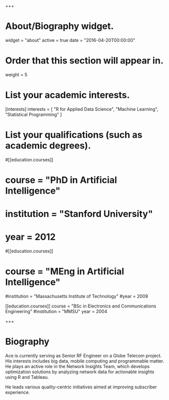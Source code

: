 +++
# About/Biography widget.
widget = "about"
active = true
date = "2016-04-20T00:00:00"

# Order that this section will appear in.
weight = 5

# List your academic interests.
[interests]
  interests = [
    "R for Applied Data Science",
    "Machine Learning",
    "Statistical Programming"
  ]

# List your qualifications (such as academic degrees).
#[[education.courses]]
 # course = "PhD in Artificial Intelligence"
 # institution = "Stanford University"
 #  year = 2012

#[[education.courses]]
 # course = "MEng in Artificial Intelligence"
  #institution = "Massachusetts Institute of Technology"
  #year = 2009

[[education.courses]]
  course = "BSc in Electronics and Communications Engineering"
  #institution = "MMSU"
  year = 2004
 
+++

# Biography

Ace is currently serving as Senior RF Engineer on a Globe Telecom project. His interests includes big data, mobile computing and programmable matter. He plays an active role in the Network Insights Team, which develops optimization
solutions by analyzing network data for actionable insights using R and Tableau.

He leads various quality-centric initiatives aimed at improving subscriber experience.